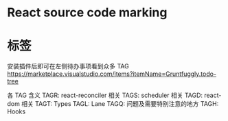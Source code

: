 # React source code marking


# 标签

安装插件后即可在左侧待办事项看到众多 TAG
https://marketplace.visualstudio.com/items?itemName=Gruntfuggly.todo-tree

各 TAG 含义
TAGR: react-reconciler 相关
TAGS: scheduler 相关
TAGD: react-dom 相关
TAGT: Types
TAGL: Lane
TAGQ: 问题及需要特别注意的地方
TAGH: Hooks
